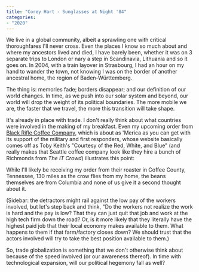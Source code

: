 ```yaml
---
title: "Corey Hart - Sunglasses at Night '84"
categories:
- "2020"
---
```

We live in a global community, albeit a sprawling one with critical thoroughfares I'll never cross. Even the places I know so much about and where my ancestors lived and died, I have barely been, whether it was on 3 separate trips to London or nary a step in Scandinavia, Lithuania and so it goes on. In 2004, with a train layover in Strasbourg, I had an hour on my hand to wander the town, not knowing I was on the border of another ancestral home, the region of Baden-Württemberg.

The thing is: memories fade; borders disappear; and our definition of our world changes. In time, as we push into our solar system and beyond, our world will drop the weight of its political boundaries. The more mobile we are, the faster that we travel, the more this transition will take shape.

It's already in place with trade. I don't really think about what countries were involved in the making of my breakfast. Even my upcoming order from [Black Rifle Coffee Company](https://www.blackriflecoffee.com/), which is about as 'Merica as you can get with its support of the military and first responders, whose website basically comes off as Toby Keith's "Courtesy of the Red, White, and Blue" (and really makes that Seattle coffee company look like they hire a bunch of Richmonds from *The IT Crowd*) illustrates this point:

While I'll likely be receiving my order from their roaster in Coffee County, Tennessee, 130 miles as the crow flies from my home, the beans themselves are from Columbia and none of us give it a second thought about it.

(Sidebar: the detractors might rail against the low pay of the workers involved, but let's step back and think, "Do the workers not realize the work is hard and the pay is low? That they can just quit that job and work at the high tech firm down the road? Or, is it more likely that they literally have the highest paid job that their local economy makes available to them. What happens to them if that farm/factory closes down? We should trust that the actors involved will try to take the best position available to them.)

So, trade globalization is something that we don't otherwise think about because of the speed involved (or our awareness thereof). In time with technological expansion, will our political hegemony fall as well?
